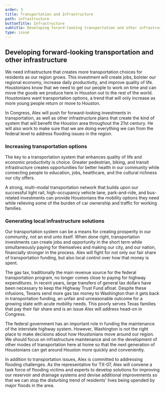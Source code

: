 ```yaml
---
order: 3
title: Transportation and Infrastructure
path: infrastructure
buttonTitle: Infrastructure
subtitle: Developing forard-looking transportation and other infrastructure
type: issue
---
```


## Developing forward-looking transportation and other infrastructure

We need infrastructure that creates more transportation choices for residents as
our region grows. This investment will create jobs, bolster our regional
economy, increase daily productivity, and improve quality of life. Houstonians
know that we need to get our people to work on time and can move the goods we
produce here in Houston out to the rest of the world. Houstonians want
transportation options, a trend that will only increase as more young people
return or move to Houston.

In Congress, Alex will push for forward-looking investments in transportation,
as well as other infrastructure plans that create the kind of system that will
benefit the Houston area throughout the 21st century. He will also work to make
sure that we are doing everything we can from the federal level to address
flooding issues in the region.

### Increasing transportation options

The key to a transportation system that enhances quality of life and economic
productivity is choice. Greater pedestrian, biking, and transit infrastructure
creates opportunities for better health in our community while connecting people
to education, jobs, healthcare, and the cultural richness our city offers.

A strong, multi-modal transportation network that builds upon our successful
light rail, high-occupancy vehicle lane, park-and-ride, and bus-related
investments can provide Houstonians the mobility options they need while
relieving some of the burden of car ownership and traffic for working families.

### Generating local infrastructure solutions

Our transportation system can be a means for creating prosperity in our
community, not an end unto itself. When done right, transportation investments
can create jobs and opportunity in the short term while simultaneously paying
for themselves and making our city, and our nation, financially stronger in the
process. Alex will fight for not only our fair share of transportation funding,
but also local control over how that money is spent.

The gas tax, traditionally the main revenue source for the federal
transportation program, no longer comes close to paying for highway
expenditures. In recent years, large transfers of general tax dollars have been
necessary to keep the Highway Trust Fund afloat. Despite these infusions, Texans
send more gas tax money to Washington than it gets back in transportation
funding, an unfair and unreasonable outcome for a growing state with acute
mobility needs. This poorly serves Texas families that pay their fair share and
is an issue Alex will address head-on in Congress.

The federal government has an important role in funding the maintenance of the
interstate highway system. However, Washington is not the right place to make
decisions about how Houstonians move around our region. We should focus on
infrastructure maintenance and on the development of other modes of
transportation here at home so that the next generation of Houstonians can get
around Houston more quickly and conveniently.

In addition to transportation issues, Alex is committed to addressing flooding
challenges. As the representative for TX-07, Alex will convene a task force of
flooding victims and experts to develop solutions for improving our reservoir
and drainage systems and devise additional improvements so that we can stop the
disturbing trend of residents' lives being upended by major floods in the area.

